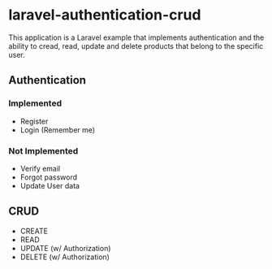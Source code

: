 # laravel-authentication-crud

This application is a Laravel example that implements authentication and the ability to cread, read, update and delete products that belong to the specific user.

## Authentication

### Implemented

-   Register
-   Login (Remember me)

### Not Implemented

-   Verify email
-   Forgot password
-   Update User data

## CRUD

-   CREATE
-   READ
-   UPDATE (w/ Authorization)
-   DELETE (w/ Authorization)
